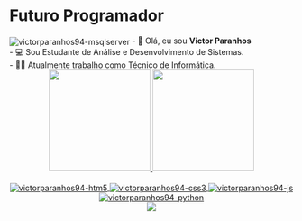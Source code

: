 # Futuro Programador

<img align="center" alt="victorparanhos94-msqlserver"  src="https://komarev.com/ghpvc/?username=victorparanhos94&style=flat-square">
- 👋 Olá, eu sou <strong>Victor Paranhos</strong>  </br>
- 💻 Sou Estudante de Análise e Desenvolvimento de Sistemas. </br>
- 👨‍💼 Atualmente trabalho como Técnico de Informática. </br>


<div align="center">
  <a href="https://github.com/victorparanhos94">
  <img height="180em" src="https://github-readme-stats.vercel.app/api?username=victorparanhos94&show_icons=true&theme=dracula&include_all_commits=true&count_private=true&cache_seconds=1800"/>
  <img height="180em" src="https://github-readme-stats.vercel.app/api/top-langs/?username=victorparanhos94&layout=compact&langs_count=7&theme=dracula&cache_seconds=1800"/>

<div style="display: inline_block"><br>
  <img align="center" alt="victorparanhos94-htm5"  src="https://img.shields.io/badge/HTML5-E34F26?style=for-the-badge&logo=html5&logoColor=white">
  <img align="center" alt="victorparanhos94-css3"  src="https://img.shields.io/badge/CSS3-1572B6?style=for-the-badge&logo=css3&logoColor=white">
  <img align="center" alt="victorparanhos94-js"  src="https://img.shields.io/badge/JavaScript-F7DF1E?style=for-the-badge&logo=javascript&logoColor=black">
  <img align="center" alt="victorparanhos94-python"  src="https://img.shields.io/badge/Python-14354C?style=for-the-badge&logo=python&logoColor=white">
 </div>
    
  <img align="center" src="https://github.com/benccalcyxzfi/victorparanhos94/blob/output/github-contribution-grid-snake.gif">
